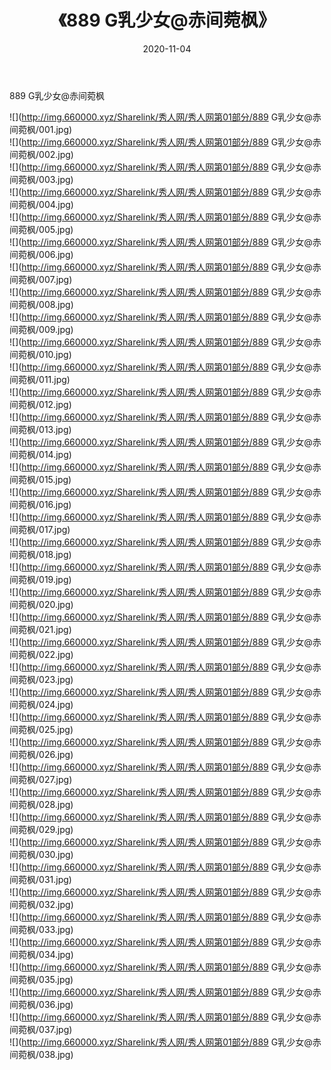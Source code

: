 ﻿---
layout: post
title:  《889 G乳少女@赤间菀枫》
date:   2020-11-04
img: http://img.660000.xyz/Sharelink/秀人网/秀人网第01部分/889 G乳少女@赤间菀枫/000.jpg
categories: [美女, 清纯, 唯美]
---

889 G乳少女@赤间菀枫

  ![](http://img.660000.xyz/Sharelink/秀人网/秀人网第01部分/889 G乳少女@赤间菀枫/001.jpg) <br> ![](http://img.660000.xyz/Sharelink/秀人网/秀人网第01部分/889 G乳少女@赤间菀枫/002.jpg) <br> ![](http://img.660000.xyz/Sharelink/秀人网/秀人网第01部分/889 G乳少女@赤间菀枫/003.jpg) <br> ![](http://img.660000.xyz/Sharelink/秀人网/秀人网第01部分/889 G乳少女@赤间菀枫/004.jpg) <br> ![](http://img.660000.xyz/Sharelink/秀人网/秀人网第01部分/889 G乳少女@赤间菀枫/005.jpg) <br> ![](http://img.660000.xyz/Sharelink/秀人网/秀人网第01部分/889 G乳少女@赤间菀枫/006.jpg) <br> ![](http://img.660000.xyz/Sharelink/秀人网/秀人网第01部分/889 G乳少女@赤间菀枫/007.jpg) <br> ![](http://img.660000.xyz/Sharelink/秀人网/秀人网第01部分/889 G乳少女@赤间菀枫/008.jpg) <br> ![](http://img.660000.xyz/Sharelink/秀人网/秀人网第01部分/889 G乳少女@赤间菀枫/009.jpg) <br> ![](http://img.660000.xyz/Sharelink/秀人网/秀人网第01部分/889 G乳少女@赤间菀枫/010.jpg) <br> ![](http://img.660000.xyz/Sharelink/秀人网/秀人网第01部分/889 G乳少女@赤间菀枫/011.jpg) <br> ![](http://img.660000.xyz/Sharelink/秀人网/秀人网第01部分/889 G乳少女@赤间菀枫/012.jpg) <br> ![](http://img.660000.xyz/Sharelink/秀人网/秀人网第01部分/889 G乳少女@赤间菀枫/013.jpg) <br> ![](http://img.660000.xyz/Sharelink/秀人网/秀人网第01部分/889 G乳少女@赤间菀枫/014.jpg) <br> ![](http://img.660000.xyz/Sharelink/秀人网/秀人网第01部分/889 G乳少女@赤间菀枫/015.jpg) <br> ![](http://img.660000.xyz/Sharelink/秀人网/秀人网第01部分/889 G乳少女@赤间菀枫/016.jpg) <br> ![](http://img.660000.xyz/Sharelink/秀人网/秀人网第01部分/889 G乳少女@赤间菀枫/017.jpg) <br> ![](http://img.660000.xyz/Sharelink/秀人网/秀人网第01部分/889 G乳少女@赤间菀枫/018.jpg) <br> ![](http://img.660000.xyz/Sharelink/秀人网/秀人网第01部分/889 G乳少女@赤间菀枫/019.jpg) <br> ![](http://img.660000.xyz/Sharelink/秀人网/秀人网第01部分/889 G乳少女@赤间菀枫/020.jpg) <br> ![](http://img.660000.xyz/Sharelink/秀人网/秀人网第01部分/889 G乳少女@赤间菀枫/021.jpg) <br> ![](http://img.660000.xyz/Sharelink/秀人网/秀人网第01部分/889 G乳少女@赤间菀枫/022.jpg) <br> ![](http://img.660000.xyz/Sharelink/秀人网/秀人网第01部分/889 G乳少女@赤间菀枫/023.jpg) <br> ![](http://img.660000.xyz/Sharelink/秀人网/秀人网第01部分/889 G乳少女@赤间菀枫/024.jpg) <br> ![](http://img.660000.xyz/Sharelink/秀人网/秀人网第01部分/889 G乳少女@赤间菀枫/025.jpg) <br> ![](http://img.660000.xyz/Sharelink/秀人网/秀人网第01部分/889 G乳少女@赤间菀枫/026.jpg) <br> ![](http://img.660000.xyz/Sharelink/秀人网/秀人网第01部分/889 G乳少女@赤间菀枫/027.jpg) <br> ![](http://img.660000.xyz/Sharelink/秀人网/秀人网第01部分/889 G乳少女@赤间菀枫/028.jpg) <br> ![](http://img.660000.xyz/Sharelink/秀人网/秀人网第01部分/889 G乳少女@赤间菀枫/029.jpg) <br> ![](http://img.660000.xyz/Sharelink/秀人网/秀人网第01部分/889 G乳少女@赤间菀枫/030.jpg) <br> ![](http://img.660000.xyz/Sharelink/秀人网/秀人网第01部分/889 G乳少女@赤间菀枫/031.jpg) <br> ![](http://img.660000.xyz/Sharelink/秀人网/秀人网第01部分/889 G乳少女@赤间菀枫/032.jpg) <br> ![](http://img.660000.xyz/Sharelink/秀人网/秀人网第01部分/889 G乳少女@赤间菀枫/033.jpg) <br> ![](http://img.660000.xyz/Sharelink/秀人网/秀人网第01部分/889 G乳少女@赤间菀枫/034.jpg) <br> ![](http://img.660000.xyz/Sharelink/秀人网/秀人网第01部分/889 G乳少女@赤间菀枫/035.jpg) <br> ![](http://img.660000.xyz/Sharelink/秀人网/秀人网第01部分/889 G乳少女@赤间菀枫/036.jpg) <br> ![](http://img.660000.xyz/Sharelink/秀人网/秀人网第01部分/889 G乳少女@赤间菀枫/037.jpg) <br> ![](http://img.660000.xyz/Sharelink/秀人网/秀人网第01部分/889 G乳少女@赤间菀枫/038.jpg) <br>